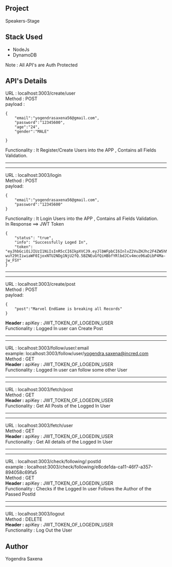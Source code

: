 Project
--
Speakers-Stage

Stack Used
---

- NodeJs
- DynamoDB

Note : All API's are Auth Protected  <br/>

API's Details
------------
URL : localhost:3003/create/user  <br/>
Method : POST  <br/>
payload : 
```
{
	"email":"yogendrasaxena56@gmail.com",
	"password":"12345600",
	"age":"24",
	"gender":"MALE"
	
}
```
Functionality : It Register/Create Users into the APP , Contains all Fields Validation.  <br/>

----
----
URL : localhost:3003/login   <br/>
Method : POST   <br/>
payload:
```
{
	"email":"yogendrasaxena56@gmail.com",
	"password":"12345600"
}
```
Functionality : It Login Users into the APP , Contains all Fields Validation.   <br/>
In Response ==> JWT Token   <br/>
```
{
    "status": "true",
    "info": "Successfully Loged In",
    "token": "eyJhbGciOiJIUzI1NiIsInR5cCI6IkpXVCJ9.eyJlbWFpbCI6InlvZ2VuZHJhc2F4ZW5hNTZAZ21haW
wuY29tIiwiaWF0IjoxNTU2NDg1NjU2fQ.5BZNEuGfQiHBbfYRlbdJCv4mco96aDibP4Ma-jw_FSY"
}
```

----
----
URL : localhost:3003/create/post    <br/>
Method : POST    <br/>
payload:
```
{
	"post":"Marvel EndGame is breaking all Records"
}
```
**Header :** 
apiKey : JWT_TOKEN_OF_LOGEDIN_USER    <br/>
Functionality : Logged In user can Create Post     <br/>

------
------
URL : localhost:3003/follow/user/:email    <br/>
example: localhost:3003/follow/user/yogendra.saxena@incred.com    <br/>
Method : GET   <br/>
**Header :** 
apiKey : JWT_TOKEN_OF_LOGEDIN_USER    <br/>
Functionality : Logged In user can follow some other User    <br/>

------
------

URL : localhost:3003/fetch/post  <br/>
Method : GET  <br/>
**Header :** 
apiKey : JWT_TOKEN_OF_LOGEDIN_USER  <br/>
Functionality : Get All Posts of the Logged In User  <br/>

------
------

URL : localhost:3003/fetch/user   <br/>
Method : GET  <br/>
**Header :** 
apiKey : JWT_TOKEN_OF_LOGEDIN_USER   <br/>
Functionality : Get All details of the Logged In User   <br/>

-------
------

URL : localhost:3003/check/following/:postId   <br/>
example : localhost:3003/check/following/e8cde1da-ca11-46f7-a357-894058c69fa5  <br/>
Method : GET   <br/>
**Header :** 
apiKey : JWT_TOKEN_OF_LOGEDIN_USER    <br>
Functionality : Checks if the Logged In user Follows the Author of the Passed PostId   <br/>

-------
-------

URL : localhost:3003/logout <br/>
Method : DELETE <br/>
**Header :** 
apiKey : JWT_TOKEN_OF_LOGEDIN_USER  <br>
Functionality : Log Out the User <br/>

Author
------
Yogendra Saxena
